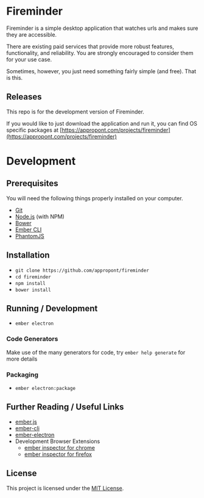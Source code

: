 # Fireminder

Fireminder is a simple desktop application that watches urls and makes sure they are accessible.

There are existing paid services that provide more robust features, functionality, and reliability. You are strongly encouraged to consider them for your use case.

Sometimes, however, you just need something fairly simple (and free). That is this.

## Releases
This repo is for the development version of Fireminder.

If you would like to just download the application and run it, you can find OS specific packages at [https://appropont.com/projects/fireminder](https://appropont.com/projects/fireminder)


# Development

## Prerequisites

You will need the following things properly installed on your computer.

* [Git](https://git-scm.com/)
* [Node.js](https://nodejs.org/) (with NPM)
* [Bower](https://bower.io/)
* [Ember CLI](https://ember-cli.com/)
* [PhantomJS](http://phantomjs.org/)

## Installation

* `git clone https://github.com/appropont/fireminder`
* `cd fireminder`
* `npm install`
* `bower install`

## Running / Development

* `ember electron`

### Code Generators

Make use of the many generators for code, try `ember help generate` for more details

### Packaging

* `ember electron:package`

## Further Reading / Useful Links

* [ember.js](http://emberjs.com/)
* [ember-cli](https://ember-cli.com/)
* [ember-electron](https://github.com/felixrieseberg/ember-electron)
* Development Browser Extensions
  * [ember inspector for chrome](https://chrome.google.com/webstore/detail/ember-inspector/bmdblncegkenkacieihfhpjfppoconhi)
  * [ember inspector for firefox](https://addons.mozilla.org/en-US/firefox/addon/ember-inspector/)


## License
This project is licensed under the [MIT License](LICENSE).